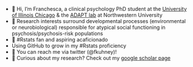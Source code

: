 - 👋 Hi, I’m Franchesca, a clinical psychology PhD student at the [University of Illinois Chicago](https://psch.uic.edu/research-programs/clinical/) & the [ADAPT lab](http://www.adaptprogram.com/) at Northwestern University
- 🧠 Research interests surround developmental processes (environmental or neurobiological) responsible for atypical social functioning in psychosis/psychosis-risk      populations
- 🌱 #Rstats fan and aspiring acaficionado
- Using GitHub to grow in my #Rstats proficiency
- 🐥 You can reach me via twitter (@fkuhney)!
- 👀 Curious about my research? Check out my [google scholar page](https://scholar.google.com/citations?user=jeoeX-MAAAAJ&hl=en&oi=ao)

<!---
fkuhney/fkuhney is a ✨ special ✨ repository because its `README.md` (this file) appears on your GitHub profile.
You can click the Preview link to take a look at your changes.
--->
